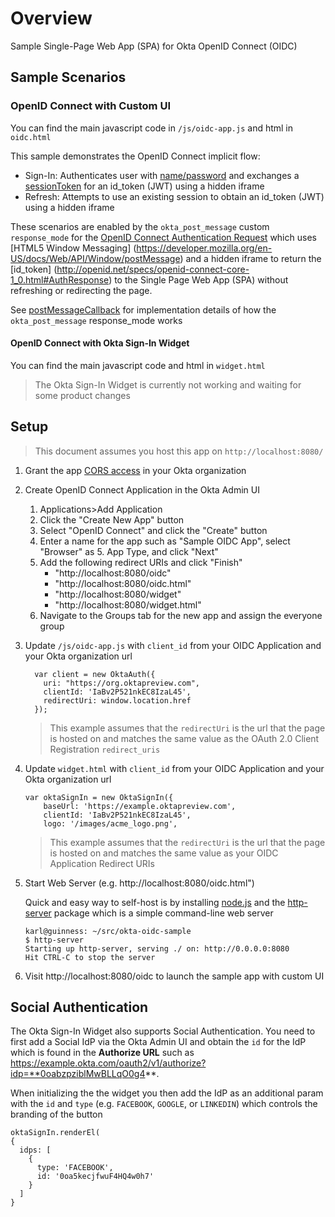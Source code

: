 # Overview

Sample Single-Page Web App (SPA) for Okta OpenID Connect (OIDC)

## Sample Scenarios

### OpenID Connect with Custom UI

You can find the main javascript code in `/js/oidc-app.js` and html in `oidc.html`

This sample demonstrates the OpenID Connect implicit flow:

- Sign-In: Authenticates user with [name/password](http://developer.okta.com/docs/api/resources/authn.html#primary-authentication-with-public-application) and exchanges a [sessionToken](http://developer.okta.com/docs/api/resources/authn.html#session-token) for an id_token (JWT) using a hidden iframe
- Refresh: Attempts to use an existing session to obtain an id_token (JWT) using a hidden iframe

These scenarios are enabled by the `okta_post_message` custom `response_mode` for the [OpenID Connect Authentication Request](http://openid.net/specs/openid-connect-core-1_0.html#AuthRequest) which uses [HTML5 Window Messaging] (https://developer.mozilla.org/en-US/docs/Web/API/Window/postMessage) and a hidden iframe to return the [id_token]  (http://openid.net/specs/openid-connect-core-1_0.html#AuthResponse) to the Single Page Web App (SPA) without refreshing or redirecting the page.

See [postMessageCallback](https://github.com/mcguinness/okta-oidc-sample/blob/master/js/OktaAuthRequireJquery.js#L1118) for implementation details of how the `okta_post_message` response_mode works

#### OpenID Connect with Okta Sign-In Widget

You can find the main javascript code and html in `widget.html`

> The Okta Sign-In Widget is currently not working and waiting for some product changes

## Setup

> This document assumes you host this app on `http://localhost:8080/`

1. Grant the app [CORS access](http://developer.okta.com/docs/api/getting_started/enabling_cors.html) in your Okta organization

2. Create OpenID Connect Application in the Okta Admin UI

    1. Applications>Add Application
    2. Click the "Create New App" button
    3. Select "OpenID Connect" and click the "Create" button
    4. Enter a name for the app such as "Sample OIDC App", select "Browser" as 5. App Type, and click "Next"
    6. Add the following redirect URIs and click "Finish"
        - "http://localhost:8080/oidc"
        - "http://localhost:8080/oidc.html"
        - "http://localhost:8080/widget"
        - "http://localhost:8080/widget.html"
    7. Navigate to the Groups tab for the new app and assign the everyone group

3. Update `/js/oidc-app.js` with `client_id` from your OIDC Application and your Okta organization url

    ```
      var client = new OktaAuth({
        uri: "https://org.oktapreview.com",
        clientId: 'IaBv2P521nkEC8IzaL45',
        redirectUri: window.location.href
      });
    ```

    > This example assumes that the `redirectUri` is the url that the page is hosted on and matches the same value as the OAuth 2.0 Client Registration `redirect_uris`

4. Update `widget.html` with `client_id` from your OIDC Application and your Okta organization url

    ```
    var oktaSignIn = new OktaSignIn({
        baseUrl: 'https://example.oktapreview.com',
        clientId: 'IaBv2P521nkEC8IzaL45',
        logo: '/images/acme_logo.png',
    ```

    > This example assumes that the `redirectUri` is the url that the page is hosted on and matches the same value as your OIDC Application Redirect URIs

4. Start Web Server (e.g. http://localhost:8080/oidc.html")

    Quick and easy way to self-host is by installing [node.js](https://nodejs.org/en/download/) and the [http-server](https://www.npmjs.com/package/http-server) package which is a simple command-line web server

    ```
    karl@guinness: ~/src/okta-oidc-sample
    $ http-server
    Starting up http-server, serving ./ on: http://0.0.0.0:8080
    Hit CTRL-C to stop the server
    ```

5. Visit http://localhost:8080/oidc to launch the sample app with custom UI

## Social Authentication

The Okta Sign-In Widget also supports Social Authentication.  You need to first add a Social IdP via the Okta Admin UI and obtain the `id` for the IdP which is found in the **Authorize URL** such as https://example.okta.com/oauth2/v1/authorize?idp=**0oabzpziblMwBLLqO0g4**.

When initializing the the widget you then add the IdP as an additional param with the `id` and `type` (e.g. `FACEBOOK`, `GOOGLE`, or `LINKEDIN`) which controls the branding of the button

```
oktaSignIn.renderEl(
{
  idps: [
    {
      type: 'FACEBOOK',
      id: '0oa5kecjfwuF4HQ4w0h7'
    }
  ]
}
```

